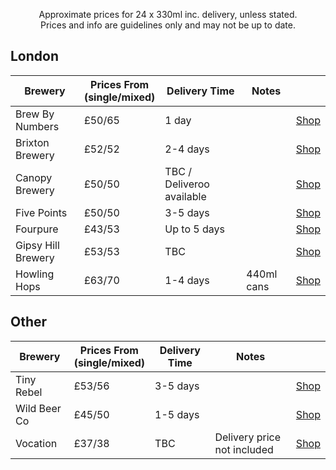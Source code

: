 <p align="center">
  Approximate prices for 24 x 330ml inc. delivery, unless stated.<br/>
  Prices and info are guidelines only and may not be up to date.</br>
</p>

## London

| Brewery | Prices From<br/>(single/mixed) | Delivery Time | Notes | |
| --- | --- | --- | --- | --- |
| Brew By Numbers | £50/65 | 1 day | | [Shop](https://shop.brewbynumbers.com/collections/whole-cases) |
| Brixton Brewery | £52/52 | 2-4 days | | [Shop](https://www.brixtonbrewery.com/product-category/beers/) |
| Canopy Brewery | £50/50 | TBC / Deliveroo available | | [Shop](https://shop.canopybeer.com) |
| Five Points | £50/50 | 3-5 days | | [Shop](https://shop.fivepointsbrewing.co.uk/browse/c-Beers-11) |
| Fourpure | £43/53 | Up to 5 days | | [Shop](https://www.fourpure.com/browse) |
| Gipsy Hill Brewery | £53/53 | TBC | | [Shop](https://gipsyhillbrew.com/shop) |
| Howling Hops | £63/70 | 1-4 days | 440ml cans | [Shop](https://www.howlinghops.co.uk/shop/) |

## Other

| Brewery | Prices From<br/>(single/mixed) | Delivery Time | Notes | |
| --- | --- | --- | --- | --- |
| Tiny Rebel | £53/56 | 3-5 days | | [Shop](https://www.tinyrebel.co.uk/browse/c-BEERS-5)
| Wild Beer Co | £45/50 | 1-5 days | | [Shop](https://www.wildbeerco.com/browse/c-Mixed-Cases-Deals-50)
| Vocation | £37/38 | TBC | Delivery price not included | [Shop](https://www.vocationbrewery.com/collections/core)
